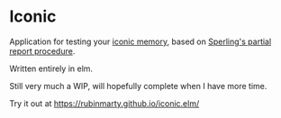 # Iconic

Application for testing your [iconic memory](https://en.wikipedia.org/wiki/Iconic_memory), based on [Sperling's partial report procedure](https://en.wikipedia.org/wiki/Iconic_memory#Sperling's_partial_report_procedure).

Written entirely in elm.

Still very much a WIP, will hopefully complete when I have more time.

Try it out at https://rubinmarty.github.io/iconic.elm/
